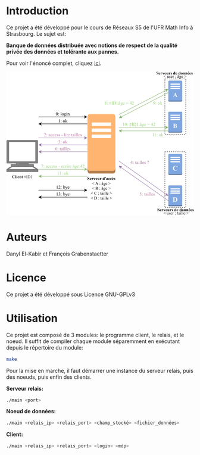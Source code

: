 # Introduction

Ce projet a été développé pour le cours de Réseaux S5 de l'UFR Math Info à Strasbourg. Le sujet est: 

**Banque de données distribuée avec notions de respect de la qualité privée des données et tolérante aux pannes.**

Pour voir l'énoncé complet, cliquez [ici](enonce.pdf).

![Architecture du projet](schema.png)

# Auteurs

Danyl El-Kabir et François Grabenstaetter

# Licence

Ce projet a été développé sous Licence GNU-GPLv3

# Utilisation

Ce projet est composé de 3 modules: le programme client, le relais, et le noeud. Il suffit de compiler chaque module séparemment en exécutant depuis le répertoire du module:

```bash
make
```

Pour la mise en marche, il faut démarrer une instance du serveur relais, puis des noeuds, puis enfin des clients.

**Serveur relais:** 
```bash
./main <port>
```

**Noeud de données:**
```bash
./main <relais_ip> <relais_port> <champ_stocké> <fichier_données>
```

**Client:**
```bash
./main <relais_ip> <relais_port> <login> <mdp>
```

